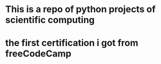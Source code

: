 # This is a repo of python projects of scientific computing

# the first certification i got from freeCodeCamp